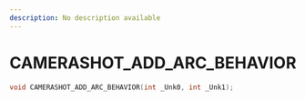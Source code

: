 ```yaml
---
description: No description available 
---
```


# CAMERASHOT_ADD_ARC_BEHAVIOR

```cpp
void CAMERASHOT_ADD_ARC_BEHAVIOR(int _Unk0, int _Unk1);
```